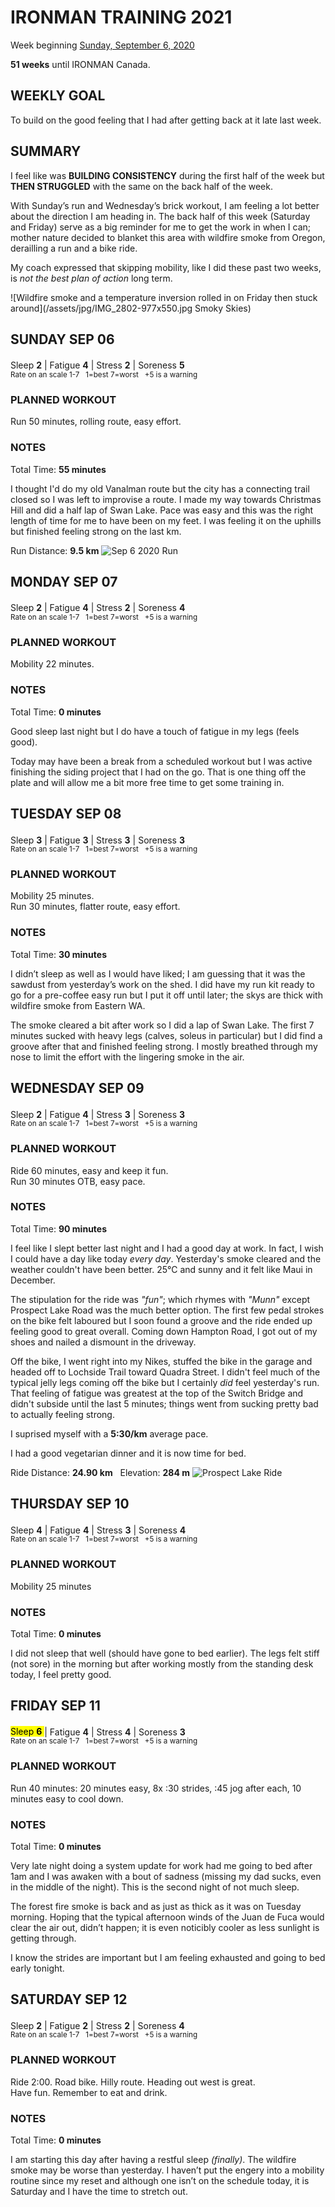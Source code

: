 # IRONMAN TRAINING 2021
Week beginning [Sunday, September 6, 2020](javascript:flkty.select(3);)

**51 weeks** until IRONMAN Canada.

## WEEKLY GOAL
To build on the good feeling that I had after getting back at it late last week.

## SUMMARY
I feel like was **BUILDING CONSISTENCY** during the first half 
of the week but **THEN STRUGGLED** with the same on the 
back half of the week.

With Sunday’s run and Wednesday’s brick workout, I am feeling 
a lot better about the direction I am heading in. The back 
half of this week (Saturday and Friday) serve as a big 
reminder for me to get the work in when I can; mother nature 
decided to blanket this area with wildfire smoke from Oregon, 
derailling a run and a bike ride.

My coach expressed that skipping mobility, like I did these 
past two weeks, is *not the best plan of action* long term.

![Wildfire smoke and a temperature inversion rolled in on Friday then stuck around](/assets/jpg/IMG_2802-977x550.jpg Smoky Skies)

## SUNDAY SEP 06
Sleep **2** | Fatigue **4** | Stress **2** | Soreness **5** 
<sup><br />Rate on an scale 1-7 &nbsp; 1=best 7=worst &nbsp; +5 is a warning</sup>

### PLANNED WORKOUT
Run 50 minutes, rolling route, easy effort.

### NOTES
Total Time: **55 minutes**

I thought I'd do my old Vanalman route but the city has a 
connecting trail closed so I was left to improvise a route. 
I made my way towards Christmas Hill and did a half lap of 
Swan  Lake.  Pace was easy and this was the right length of 
time for me to have been on my feet.  I was feeling it on 
the uphills but finished feeling strong on the last km.

Run Distance: **9.5 km**
![Sep 6 2020 Run](/assets/png/IMG_0313.png)

<!---->
## MONDAY SEP 07
Sleep **2** | Fatigue **4** | Stress **2** | Soreness **4** 
<sup><br />Rate on an scale 1-7 &nbsp; 1=best 7=worst &nbsp; +5 is a warning</sup>

### PLANNED WORKOUT
Mobility 22 minutes.

### NOTES
Total Time: **0 minutes**

Good sleep last night but I do have a touch of fatigue in my 
legs (feels good).

Today may have been a break from a scheduled workout but I was 
active finishing the siding project that I had on the go. 
That is one thing off the plate and will allow me a bit more 
free time to get some training in.

<!---->
## TUESDAY SEP 08
Sleep **3** | Fatigue **3** | Stress **3** | Soreness **3** 
<sup><br />Rate on an scale 1-7 &nbsp; 1=best 7=worst &nbsp; +5 is a warning</sup>

### PLANNED WORKOUT
Mobility 25 minutes.  
Run 30 minutes, flatter route, easy effort.

### NOTES
Total Time: **30 minutes**

I didn’t sleep as well as I would have liked; I am guessing 
that it was the sawdust from yesterday’s work on the shed.  I 
did have my run kit ready to go for a pre-coffee easy run but 
I put it off until later; the skys are thick with wildfire 
smoke from Eastern WA.

The smoke cleared a bit after work so I did a lap of Swan Lake. 
The first 7 minutes sucked with heavy legs (calves, soleus in 
particular) but I did find a groove after that and finished 
feeling strong.  I mostly breathed through my nose to limit 
the effort with the lingering smoke in the air.

<!---->
## WEDNESDAY SEP 09
Sleep **2** | Fatigue **4** | Stress **3** | Soreness **3** 
<sup><br />Rate on an scale 1-7 &nbsp; 1=best 7=worst &nbsp; +5 is a warning</sup>

### PLANNED WORKOUT
Ride 60 minutes, easy and keep it fun.  
Run 30 minutes OTB, easy pace.

### NOTES
Total Time: **90 minutes**

I feel  like I slept better last night and I had a good day at 
work. In fact, I wish I could have a day like today _every day_. 
Yesterday's smoke cleared and the weather couldn't have been 
better.  25&#8451; and sunny and it felt like Maui in December.

The stipulation for the ride was _"fun"_; which rhymes with 
_"Munn"_ except Prospect Lake Road was the much better option. 
The first few pedal strokes on the bike felt laboured but I 
soon found a groove and the ride ended up feeling good to 
great overall. Coming down Hampton Road, I got out of my shoes 
and nailed a dismount in the driveway.

<!---->
Off the bike, I went right into my Nikes, stuffed the bike in 
the garage and headed off to Lochside Trail toward Quadra 
Street. I didn't feel much of the typical jelly legs coming 
off the bike but I certainly _did_ feel yesterday's run. That 
feeling of fatigue was greatest at the top of the Switch 
Bridge and didn't subside until the last 5 minutes; things 
went from sucking pretty bad to actually feeling strong.
 
I suprised myself with a **5:30/km** average pace.

I had a good vegetarian dinner and it is now time for bed.

Ride Distance: **24.90 km** &nbsp; Elevation: **284 m**
![Prospect Lake Ride](/assets/png/IMG_2796.png "Ride Sep 8 2020")

<!---->
## THURSDAY SEP 10
Sleep **4** | Fatigue **4** | Stress **3** | Soreness **4** 
<sup><br />Rate on an scale 1-7 &nbsp; 1=best 7=worst &nbsp; +5 is a warning</sup>

### PLANNED WORKOUT
Mobility 25 minutes

### NOTES
Total Time: **0 minutes**

I did not sleep that well (should have gone to bed earlier). 
The legs felt stiff (not sore) in the morning but after working 
mostly from the standing desk today, I feel pretty good.

<!---->
## FRIDAY SEP 11
<mark> Sleep **6** </mark>| Fatigue **4** | Stress **4** | Soreness **3** 
<sup><br />Rate on an scale 1-7 &nbsp; 1=best 7=worst &nbsp; +5 is a warning</sup>

### PLANNED WORKOUT
Run 40 minutes: 20 minutes easy, 8x :30 strides, :45 jog after 
each, 10 minutes easy to cool down.

### NOTES
Total Time: **0 minutes**

Very late night doing a system update for work had me going to 
bed after 1am and I was awaken with a bout of sadness (missing 
my dad sucks, even in the middle of the night).  This is the 
second night of not much sleep.

The forest fire smoke is back and as just as thick as it was 
on Tuesday morning.  Hoping that the typical afternoon winds 
of the Juan de Fuca would clear the air out, didn’t happen; it 
is even noticibly cooler as less sunlight is getting through.

I know the strides are important but I am feeling exhausted and 
going to bed early tonight.

<!---->
## SATURDAY SEP 12
Sleep **2** | Fatigue **2** | Stress **2** | Soreness **4** 
<sup><br />Rate on an scale 1-7 &nbsp; 1=best 7=worst &nbsp; +5 is a warning</sup>

### PLANNED WORKOUT
Ride 2:00. Road bike. Hilly route. Heading out west is great.   
Have fun. Remember to eat and drink.

### NOTES
Total Time: **0 minutes**

I am starting this day after having a restful sleep _(finally)_.  The wildfire 
smoke may be worse than yesterday.  I haven’t put the engery into a 
mobility routine since my reset and although one isn’t on the schedule 
today, it is Saturday and I have the time to stretch out. 
